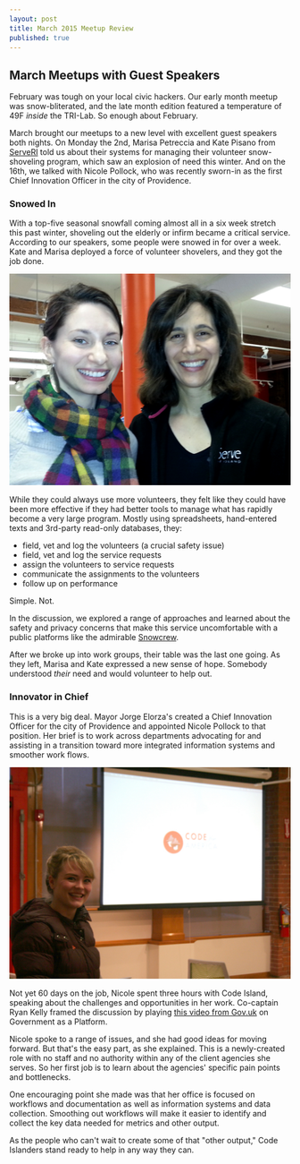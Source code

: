 ```yaml
---
layout: post
title: March 2015 Meetup Review
published: true
---
```


## March Meetups with Guest Speakers

February was tough on your local civic hackers. Our early month meetup was snow-bliterated, and the late month edition featured a temperature of 49F *inside* the TRI-Lab. So enough about February. 

March brought our meetups to a new level with excellent guest speakers both nights. On Monday the 2nd, Marisa Petreccia and Kate Pisano from [ServeRI](http://www.serverhodeisland.org/) told us about their systems for managing their volunteer snow-shoveling program, which saw an explosion of need this winter. And on the 16th, we talked with Nicole Pollock, who was recently sworn-in as the first Chief Innovation Officer in the city of Providence.

### Snowed In

With a top-five seasonal snowfall coming almost all in a six week stretch this past winter, shoveling out the elderly or infirm became a critical service.  According to our speakers, some people were snowed in for over a week. Kate and Marisa deployed a force of volunteer shovelers, and they got the job done. 

![Kate Pisano (l) and Marisa Petreccia from ServeRI](/images/photos/20150316a-1024.jpg)

While they could always use more volunteers, they felt like they could have been more effective if they had better tools to manage what has rapidly become a very large program. Mostly using spreadsheets, hand-entered texts and 3rd-party read-only databases, they: 

* field, vet and log the volunteers (a crucial safety issue)
* field, vet and log the service requests
* assign the volunteers to service requests
* communicate the assignments to the volunteers 
* follow up on performance

Simple. Not.

In the discussion, we explored a range of approaches and learned about the safety and privacy concerns that make this service uncomfortable with a public platforms like the admirable [Snowcrew](http://snowcrew.org). 

After we broke up into work groups, their table was the last one going. As they left, Marisa and Kate expressed a new sense of hope. Somebody understood *their* need and would volunteer to help out.

### Innovator in Chief

This is a very big deal. Mayor Jorge Elorza's created a Chief Innovation Officer for the city of Providence and appointed Nicole Pollock to that position. Her brief is to work across departments advocating for and assisting in a transition toward more integrated information systems and smoother work flows. 

![Nicole Pollock](/images/photos/20150316b-1024.jpg)

Not yet 60 days on the job, Nicole spent three hours with Code Island, speaking about the challenges and opportunities in her work. Co-captain Ryan Kelly framed the discussion by playing [this video from Gov.uk](https://www.youtube.com/watch?v=ZzPU6Pdw05s) on Government as a Platform. 

Nicole spoke to a range of issues, and she had good ideas for moving forward. But that's the easy part, as she explained. This is a newly-created role with no staff and no authority within any of the client agencies she serves. So her first job is to learn about the agencies' specific pain points and bottlenecks. 

One encouraging point she made was that her office is focused on workflows and documentation as well as information systems and data collection. Smoothing out workflows will make it easier to identify and collect the key data needed for metrics and other output.

As the people who can't wait to create some of that "other output," Code Islanders stand ready to help in any way they can.
